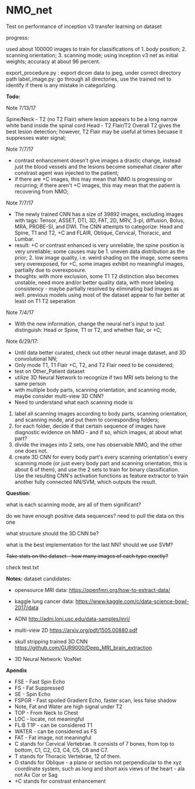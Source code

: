 # NMO_net
Test on performance of inception v3 transfer learning on dataset

progress:

used about 100000 images to train for classifications of 1. body position; 2. scanning orientation; 3. scanning mode; using inception v3 net as initial weights; accuracy at about 96 percent.


export_procedure.py : export dicom data to jpeg, under correct directory path
label_image.py: go through all directories, use the trained net to identify if there is any mistake in categorizing. 



**Todo:**

Note 7/13/17

Spine/Neck - T2 (no T2 Flair) where lesion appears to be a long narrow white band inside the spinal cord
Head - T2 Flair/T2
Overall T2 gives the best lesion detection; however, T2 Flair may be useful at times becuase it suppresses water signal;



Note 7/7/17

- contrast enhancement doesn't give images a drastic change, instead just the blood vessels and the lesions become somewhat clearer after constrast agent was injected to the patient;
- if there are +C images, this may mean that NMO is progressing or recurring; if there aren't +C images, this may mean that the patient is recovering from NMO;


Note 7/7/17

- The newly trained CNN has a size of 39892 images, excluding images with tags: Tensor, ASSET, DTI, 3D, FAT, 2D, MRV, 3-pl, diffusion, Bolus, MRA, PROBE-SI, and DWI. The CNN attempts to categorize: Head and Spine, T1 and T2, +C and FLAIR, Oblique, Cervical, Thoracic, and Lumbar. 
- result: +C or contrast enhanced is very unreliable, the spine position is very unreliable; some causes may be 1. uneven data distribution as the prior; 2. low image quality, i.e. weird shading on the image, some seems very overexposed, for +C, some images exhibit no meaningful images, partially due to overexposure. 
- thoughts: with more exclusion, some T1 T2 distinction also becomes unstable, need more and/or better quality data, with more labeling consistency - maybe partially resolved by eliminating bad images as well. previous models using most of the dataset appear to fair better at least on T1 T2 seperation

Note 7/4/17

- With the new information, change the neural net's input to just distinguish: Head or Spine, T1 or T2, and whether flair, or +C;

Note 6/29/17:

- Until data better curated, check out other neural image dataset, and 3D convolutional NN; 
- Only mode T1, T1 Flair +C, T2, and T2 Flair need to be considered;
- test on Other_Patient dataset
- utilize 3D Neural Network to recognize if two MRI sets belong to the same person
- with multiple body parts, scanning orientation, and scanning mode, maybe consider multi-view 3D CNN?
- Need to understand what each scanning mode is 

1. label all scanning images according to body parts, scanning orientation, and scanning mode, and put them to corresponding folders;
2. for each folder, decide if that certain sequence of images have diagnostic evidence on NMO - and if so, which images, at about what part?
3. divide the images into 2 sets, one has observable NMO, and the other one does not.
4. create 3D CNN for every body part's every scanning orientation's every scanning mode (or just every body part and scanning orientation, this is about 6 of them), and use the 2 sets to train for binary classification. Use the resulting CNN's activation functions as feature extractor to train another fully connected NN/SVM, which outputs the result. 

**Question:**

what is each scanning mode, are all of them significant? 

do we have enough positive data sequences? need to pull the data on this one 

what structure should the 3D CNN be? 

what is the best implementation for the last NN? should we use SVM? 


~~Take stats on the dataset - how many images of each type exactly?~~

check test.txt


**Notes:**
dataset candidates:

- opensource MRI data:
https://openfmri.org/how-to-extract-data/

- kaggle lung cancer data:
https://www.kaggle.com/c/data-science-bowl-2017/data

- ADNI
http://adni.loni.usc.edu/data-samples/mri/

- multi-view 2D
https://arxiv.org/pdf/1505.00880.pdf

- skull stripping trained 3D CNN
https://github.com/GUR9000/Deep_MRI_brain_extraction


- 3D Neural Network:
VoxNet

**Apendix**
- FSE - Fast Spin Echo
- FS - Fat Suppressed
- SE - Spin Echo
- FSPGR - Fast spoiled Gradient Echo, faster scan, less false shadow
- Note, Fat and Water are high signal under T2
- TOP - From Neck to Chest
- LOC - locate, not meaningful
- FL:B T1P - can be considered T1
- WATER - can be considered as FS
- FAT - Fat image, not meaningful
- C stands for Cervical Vertebrae. It consists of 7 bones, from top to bottom, C1, C2, C3, C4, C5, C6 and C7.
- T stands for Thoracic Vertebrae, 12 of them.
- O stands for Oblique - a plane or section not perpendicular to the xyz coordinate system, such as long and short axis views of the heart - ala not Ax Cor or Sag
- +C stands for constrast enhancement
